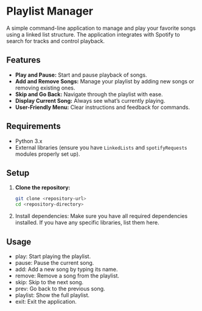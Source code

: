 # Playlist Manager

A simple command-line application to manage and play your favorite songs using a linked list structure. The application integrates with Spotify to search for tracks and control playback.

## Features

- **Play and Pause:** Start and pause playback of songs.
- **Add and Remove Songs:** Manage your playlist by adding new songs or removing existing ones.
- **Skip and Go Back:** Navigate through the playlist with ease.
- **Display Current Song:** Always see what’s currently playing.
- **User-Friendly Menu:** Clear instructions and feedback for commands.

## Requirements

- Python 3.x
- External libraries (ensure you have `LinkedLists` and `spotifyRequests` modules properly set up).

## Setup

1. **Clone the repository:**
   ```bash
   git clone <repository-url>
   cd <repository-directory>
2. Install dependencies: Make sure you have all required dependencies installed. If you have any specific libraries, list them here.

## Usage
- play: Start playing the playlist.
- pause: Pause the current song.
- add: Add a new song by typing its name.
- remove: Remove a song from the playlist.
- skip: Skip to the next song.
- prev: Go back to the previous song.
- playlist: Show the full playlist.
- exit: Exit the application.
